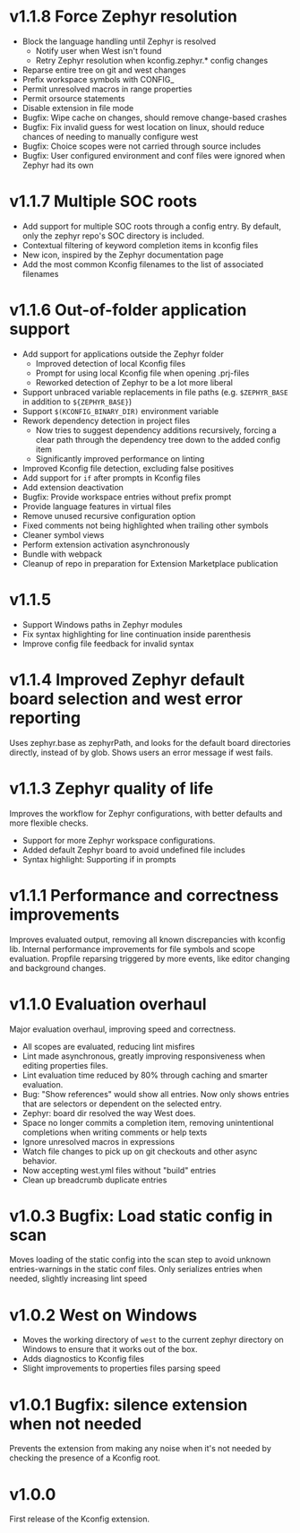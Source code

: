 # v1.1.8 Force Zephyr resolution

- Block the language handling until Zephyr is resolved
  - Notify user when West isn't found
  - Retry Zephyr resolution when kconfig.zephyr.* config changes
- Reparse entire tree on git and west changes
- Prefix workspace symbols with CONFIG_
- Permit unresolved macros in range properties
- Permit orsource statements
- Disable extension in file mode
- Bugfix: Wipe cache on changes, should remove change-based crashes
- Bugfix: Fix invalid guess for west location on linux, should reduce chances of needing to manually configure west
- Bugfix: Choice scopes were not carried through source includes
- Bugfix: User configured environment and conf files were ignored when Zephyr had its own

# v1.1.7 Multiple SOC roots

- Add support for multiple SOC roots through a config entry. By default, only the zephyr repo's SOC directory is included.
- Contextual filtering of keyword completion items in kconfig files
- New icon, inspired by the Zephyr documentation page
- Add the most common Kconfig filenames to the list of associated filenames

# v1.1.6 Out-of-folder application support

- Add support for applications outside the Zephyr folder
  - Improved detection of local Kconfig files
  - Prompt for using local Kconfig file when opening .prj-files
  - Reworked detection of Zephyr to be a lot more liberal
- Support unbraced variable replacements in file paths (e.g. `$ZEPHYR_BASE` in addition to `${ZEPHYR_BASE}`)
- Support `$(KCONFIG_BINARY_DIR)` environment variable
- Rework dependency detection in project files
  - Now tries to suggest dependency additions recursively, forcing a clear path through the dependency tree down to the added config item
  - Significantly improved performance on linting
- Improved Kconfig file detection, excluding false positives
- Add support for `if` after prompts in Kconfig files
- Add extension deactivation
- Bugfix: Provide workspace entries without prefix prompt
- Provide language features in virtual files
- Remove unused recursive configuration option
- Fixed comments not being highlighted when trailing other symbols
- Cleaner symbol views
- Perform extension activation asynchronously
- Bundle with webpack
- Cleanup of repo in preparation for Extension Marketplace publication

# v1.1.5

- Support Windows paths in Zephyr modules
- Fix syntax highlighting for line continuation inside parenthesis
- Improve config file feedback for invalid syntax

# v1.1.4 Improved Zephyr default board selection and west error reporting

Uses zephyr.base as zephyrPath, and looks for the default board directories directly, instead of by glob. Shows users an error message if west fails.

# v1.1.3 Zephyr quality of life

Improves the workflow for Zephyr configurations, with better defaults and more flexible checks.
- Support for more Zephyr workspace configurations.
- Added default Zephyr board to avoid undefined file includes
- Syntax highlight: Supporting if in prompts

# v1.1.1 Performance and correctness improvements

Improves evaluated output, removing all known discrepancies with kconfig lib.
Internal performance improvements for file symbols and scope evaluation.
Propfile reparsing triggered by more events, like editor changing and background changes.

# v1.1.0 Evaluation overhaul

Major evaluation overhaul, improving speed and correctness.
- All scopes are evaluated, reducing lint misfires
- Lint made asynchronous, greatly improving responsiveness when editing properties files.
- Lint evaluation time reduced by 80% through caching and smarter evaluation.
- Bug: "Show references" would show all entries. Now only shows entries that are selectors or dependent on the selected entry.
- Zephyr: board dir resolved the way West does.
- Space no longer commits a completion item, removing unintentional completions when writing comments or help texts
- Ignore unresolved macros in expressions
- Watch file changes to pick up on git checkouts and other async behavior.
- Now accepting west.yml files without "build" entries
- Clean up breadcrumb duplicate entries

# v1.0.3 Bugfix: Load static config in scan

Moves loading of the static config into the scan step to avoid unknown entries-warnings in the static conf files.
Only serializes entries when needed, slightly increasing lint speed

# v1.0.2 West on Windows

- Moves the working directory of `west` to the current zephyr directory on Windows to ensure that it works out of the box.
- Adds diagnostics to Kconfig files
- Slight improvements to properties files parsing speed

# v1.0.1 Bugfix: silence extension when not needed

Prevents the extension from making any noise when it's not needed by checking the presence of a Kconfig root.

# v1.0.0

First release of the Kconfig extension.